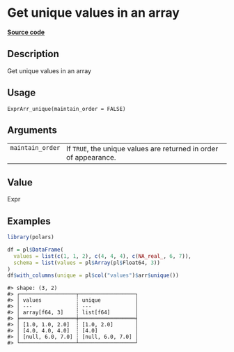 

# Get unique values in an array

[**Source code**](https://github.com/pola-rs/r-polars/tree/97c09bc0a6fc3d166744dbddd037b49e8d8fc6c2/R/expr__array.R#L132)

## Description

Get unique values in an array

## Usage

<pre><code class='language-R'>ExprArr_unique(maintain_order = FALSE)
</code></pre>

## Arguments

<table>
<tr>
<td style="white-space: nowrap; font-family: monospace; vertical-align: top">
<code id="ExprArr_unique_:_maintain_order">maintain_order</code>
</td>
<td>
If <code>TRUE</code>, the unique values are returned in order of
appearance.
</td>
</tr>
</table>

## Value

Expr

## Examples

``` r
library(polars)

df = pl$DataFrame(
  values = list(c(1, 1, 2), c(4, 4, 4), c(NA_real_, 6, 7)),
  schema = list(values = pl$Array(pl$Float64, 3))
)
df$with_columns(unique = pl$col("values")$arr$unique())
```

    #> shape: (3, 2)
    #> ┌──────────────────┬──────────────────┐
    #> │ values           ┆ unique           │
    #> │ ---              ┆ ---              │
    #> │ array[f64, 3]    ┆ list[f64]        │
    #> ╞══════════════════╪══════════════════╡
    #> │ [1.0, 1.0, 2.0]  ┆ [1.0, 2.0]       │
    #> │ [4.0, 4.0, 4.0]  ┆ [4.0]            │
    #> │ [null, 6.0, 7.0] ┆ [null, 6.0, 7.0] │
    #> └──────────────────┴──────────────────┘

